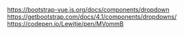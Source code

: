 https://bootstrap-vue.js.org/docs/components/dropdown
https://getbootstrap.com/docs/4.1/components/dropdowns/
https://codepen.io/Lewitje/pen/MVommB
